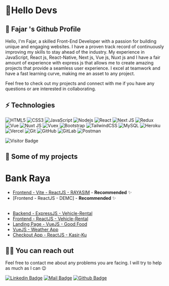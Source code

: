 # 🚀Hello Devs

## 🍊 Fajar 's Github Profile
Hello, I'm Fajar, a skilled Front-End Developer with a passion for building unique and engaging websites. I have a proven track record of continuously improving my skills to stay ahead of the industry. My experience in JavaScript, React js, React-Native, Next js, Vue js, Nuxt js and I have a fair amount of experience with express js that allows me to create amazing projects that provide a seamless user experience. I excel at teamwork and have a fast learning curve, making me an asset to any project.

Feel free to check out my projects and connect with me if you have any questions or are interested in collaborating.


## ⚡ Technologies

![HTML5](https://img.shields.io/badge/-HTML5-E34F26?style=flat-square&logo=html5&logoColor=white)
![CSS3](https://img.shields.io/badge/-CSS3-1572B6?style=flat-square&logo=css3)
![JavaScript](https://img.shields.io/badge/-JavaScript-black?style=flat-square&logo=javascript)
![Nodejs](https://img.shields.io/badge/-Nodejs-black?style=flat-square&logo=Node.js)
![React](https://img.shields.io/badge/-React_JS-black?style=flat-square&logo=react)
![Next JS](https://img.shields.io/badge/Next_JS-black?logo=nextdotjs)
![Redux](https://img.shields.io/badge/Redux-000000?logo=redux)
![Vue](https://img.shields.io/badge/Vue-000000?logo=vuedotjs)
![Nuxt JS](https://img.shields.io/badge/Nuxt_JS-black?logo=nuxtdotjs)
![Vuex](https://img.shields.io/badge/Vuex-000000?logo=vuedotjs)
![Bootstrap](https://img.shields.io/badge/-Bootstrap-563D7C?style=flat-square&logo=bootstrap)
![TailwindCSS](https://img.shields.io/badge/TailwindCSS-black?logo=tailwindcss)
![MySQL](https://img.shields.io/badge/-MySQL-black?style=flat-square&logo=mysql)
![Heroku](https://img.shields.io/badge/-Heroku-430098?style=flat-square&logo=heroku)
![Vercel](https://img.shields.io/badge/Vercel-black?logo=vercel)
![Git](https://img.shields.io/badge/-Git-black?style=flat-square&logo=git)
![GitHub](https://img.shields.io/badge/-GitHub-181717?style=flat-square&logo=github)
![GitLab](https://img.shields.io/badge/-GitLab-FCA121?style=flat-square&logo=gitlab)
![Postman](https://img.shields.io/badge/Postman-black?logo=postman)



![Visitor Badge](https://visitor-badge.laobi.icu/badge?page_id=fajar035)


## 🥳 Some of my projects
# Bank Raya
- [Frontend - Vite - ReactJS - RAYASIM](https://github.com/Bank-Raya/bridgtl-rsm-fe-dashboard) - **Recommended** ✨
- [Frontend - ReactJS - DEMC] - **Recommended** ✨

## 
- [Backend - ExpressJS - Vehicle-Rental](https://github.com/fajar035/BE_vehicle_rent)
- [Frontend - ReactJS - Vehicle-Rental](https://react-vehicle-rental.vercel.app/)
- [Landing Page - VueJS - Good Food](https://good-foods.vercel.app/) 
- [VueJS - Weather App](https://weather-app-ikehikeh151.vercel.app/) 
- [Checkout App - ReactJS - Kasir-Ku](https://kasir-ku-react.vercel.app/) 


## 🤙🏻 You can reach out

Feel free to contact me about any problems you are facing. I will try to help as much as I can 😉

[![Linkedin Badge](https://img.shields.io/badge/linkedin-%230077B5.svg?&style=for-the-badge&logo=linkedin&logoColor=white)](https://www.linkedin.com/in/fajarrr035/)
[![Mail Badge](https://img.shields.io/badge/email-c14438?style=for-the-badge&logo=Gmail&logoColor=white&link=mailto:fajarrrr035@gmail.com)](mailto:fajarrr035@gmail.com)
[![Github Badge](https://img.shields.io/badge/github-333?style=for-the-badge&logo=github&logoColor=white)](https://github.com/fajar035)  

